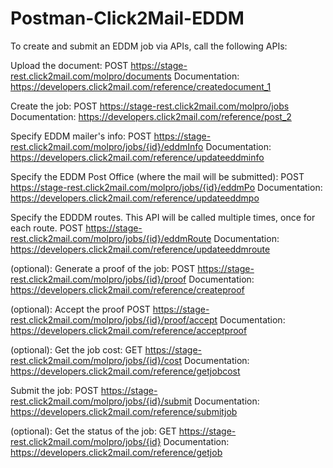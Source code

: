 # Postman-Click2Mail-EDDM
To create and submit an EDDM job via APIs, call the following APIs:

Upload the document:
POST https://stage-rest.click2mail.com/molpro/documents 
Documentation:
https://developers.click2mail.com/reference/createdocument_1 

Create the job:
POST https://stage-rest.click2mail.com/molpro/jobs 
Documentation:
https://developers.click2mail.com/reference/post_2 

Specify EDDM mailer's info:
POST https://stage-rest.click2mail.com/molpro/jobs/{id}/eddmInfo 
Documentation:
https://developers.click2mail.com/reference/updateeddminfo 

Specify the EDDM Post Office (where the mail will be submitted):
POST https://stage-rest.click2mail.com/molpro/jobs/{id}/eddmPo 
Documentation:
https://developers.click2mail.com/reference/updateeddmpo 

Specify the EDDDM routes. This API will be called multiple times, once for each route.
POST https://stage-rest.click2mail.com/molpro/jobs/{id}/eddmRoute 
Documentation:
https://developers.click2mail.com/reference/updateeddmroute 

(optional): Generate a proof of the job:
POST https://stage-rest.click2mail.com/molpro/jobs/{id}/proof 
Documentation:
https://developers.click2mail.com/reference/createproof 

(optional): Accept the proof
POST https://stage-rest.click2mail.com/molpro/jobs/{id}/proof/accept 
Documentation:
https://developers.click2mail.com/reference/acceptproof 

(optional): Get the job cost:
GET https://stage-rest.click2mail.com/molpro/jobs/{id}/cost 
Documentation:
https://developers.click2mail.com/reference/getjobcost 

Submit the job:
POST https://stage-rest.click2mail.com/molpro/jobs/{id}/submit 
Documentation:
https://developers.click2mail.com/reference/submitjob 

(optional): Get the status of the job:
GET https://stage-rest.click2mail.com/molpro/jobs/{id} 
Documentation:
https://developers.click2mail.com/reference/getjob 
